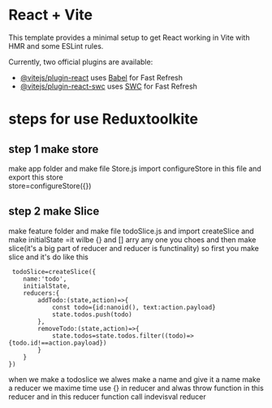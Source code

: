 # React + Vite

This template provides a minimal setup to get React working in Vite with HMR and some ESLint rules.

Currently, two official plugins are available:

- [@vitejs/plugin-react](https://github.com/vitejs/vite-plugin-react/blob/main/packages/plugin-react/README.md) uses [Babel](https://babeljs.io/) for Fast Refresh
- [@vitejs/plugin-react-swc](https://github.com/vitejs/vite-plugin-react-swc) uses [SWC](https://swc.rs/) for Fast Refresh

# steps for use Reduxtoolkite
## step 1 make store
make app folder and make file Store.js
import configureStore in this file and export this store  
store=configureStore({}) 
## step 2 make Slice
make feature folder and make file todoSlice.js and import createSlice
and make initialState =it wilbe {} and [] arry any one you choes
and then make slice(it's a big part of reducer and reducer is functinality) so first you make slice and it's do like this

`````
 todoSlice=createSlice({
    name:'todo',
    initialState,
    reducers:{
        addTodo:(state,action)=>{
            const todo={id:nanoid(), text:action.payload}
            state.todos.push(todo)
        },
        removeTodo:(state,action)=>{
            state.todos=state.todos.filter((todo)=>{todo.id!==action.payload})
        }
    }
})
``````
when we make a todoslice  we alwes make a name and give it a name make a reducer we maxime time use {} in reducer and alwas throw function in this reducer and in this reducer function  call indevisval reducer 